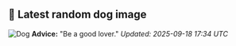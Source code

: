 ## 🐶 Latest random dog image
![Dog](https://images.dog.ceo/breeds/spaniel-welsh/n02102177_3603.jpg)
**Advice:** "Be a good lover."
*Updated: 2025-09-18 17:34 UTC*
